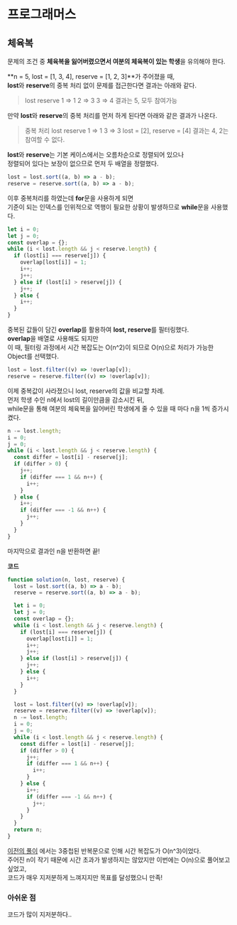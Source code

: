 # 프로그래머스

## 체육복

문제의 조건 중 **체육복을 잃어버렸으면서 여분의 체육복이 있는 학생**을 유의해야 한다.

**n = 5, lost = [1, 3, 4], reserve = [1, 2, 3]**가 주어졌을 때,  
**lost**와 **reserve**의 중복 처리 없이 문제를 접근한다면 결과는 아래와 같다.

> lost reserve
> 1 => 1
> 2 => 3
> 3 => 4
> 결과는 5, 모두 참여가능

만약 **lost**와 **reserve**의 중복 처리를 먼저 하게 된다면 아래와 같은 결과가 나온다.

> 중복 처리
> lost reserve
> 1 => 1
> 3 => 3
> lost = [2], reserve = [4]
> 결과는 4, 2는 참여할 수 없다.

**lost**와 **reserve**는 기본 케이스에서는 오름차순으로 정렬되어 있으나  
정렬되어 있다는 보장이 없으므로 먼저 두 배열을 정렬했다.

```javascript
lost = lost.sort((a, b) => a - b);
reserve = reserve.sort((a, b) => a - b);
```

이후 중복처리를 하였는데 **for**문을 사용하게 되면  
기준이 되는 인덱스를 인위적으로 역행이 필요한 상황이 발생하므로 **while**문을 사용했다.

```javascript
let i = 0;
let j = 0;
const overlap = {};
while (i < lost.length && j < reserve.length) {
  if (lost[i] === reserve[j]) {
    overlap[lost[i]] = 1;
    i++;
    j++;
  } else if (lost[i] > reserve[j]) {
    j++;
  } else {
    i++;
  }
}
```

중복된 값들이 담긴 **overlap**를 활용하여 **lost, reserve**를 필터링했다.  
**overlap**을 배열로 사용해도 되지만  
이 때, 필터링 과정에서 시간 복잡도는 O(n^2)이 되므로 O(n)으로 처리가 가능한 Object를 선택했다.

```javascript
lost = lost.filter((v) => !overlap[v]);
reserve = reserve.filter((v) => !overlap[v]);
```

이제 중복값이 사라졌으니 lost, reserve의 값을 비교할 차례.  
먼저 학생 수인 n에서 lost의 길이만큼을 감소시킨 뒤,  
while문을 통해 여분의 체육복을 잃어버린 학생에게 줄 수 있을 때 마다 n을 1씩 증가시켰다.

```javascript
n -= lost.length;
i = 0;
j = 0;
while (i < lost.length && j < reserve.length) {
  const differ = lost[i] - reserve[j];
  if (differ > 0) {
    j++;
    if (differ === 1 && n++) {
      i++;
    }
  } else {
    i++;
    if (differ === -1 && n++) {
      j++;
    }
  }
}
```

마지막으로 결과인 n을 반환하면 끝!

**코드**

```javascript
function solution(n, lost, reserve) {
  lost = lost.sort((a, b) => a - b);
  reserve = reserve.sort((a, b) => a - b);

  let i = 0;
  let j = 0;
  const overlap = {};
  while (i < lost.length && j < reserve.length) {
    if (lost[i] === reserve[j]) {
      overlap[lost[i]] = 1;
      i++;
      j++;
    } else if (lost[i] > reserve[j]) {
      j++;
    } else {
      i++;
    }
  }

  lost = lost.filter((v) => !overlap[v]);
  reserve = reserve.filter((v) => !overlap[v]);
  n -= lost.length;
  i = 0;
  j = 0;
  while (i < lost.length && j < reserve.length) {
    const differ = lost[i] - reserve[j];
    if (differ > 0) {
      j++;
      if (differ === 1 && n++) {
        i++;
      }
    } else {
      i++;
      if (differ === -1 && n++) {
        j++;
      }
    }
  }
  return n;
}
```

[이전의 풀이](https://github.com/kowoohyuk/unused-algorithm/blob/master/2019-11-26-algorithm-a023.md) 에서는 3중첩된 반복문으로 인해 시간 복잡도가 O(n^3)이었다.  
주어진 n이 작기 때문에 시간 초과가 발생하지는 않았지만 이번에는 O(n)으로 풀어보고 싶었고,  
코드가 매우 지저분하게 느껴지지만 목표를 달성했으니 만족!

### 아쉬운 점

코드가 많이 지저분하다..
